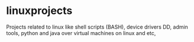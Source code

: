 # linuxprojects
Projects related to linux like shell scripts (BASH), device drivers DD, admin tools, python and java over virtual machines on linux and etc,
